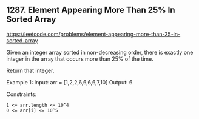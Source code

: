 ## 1287. Element Appearing More Than 25% In Sorted Array

https://leetcode.com/problems/element-appearing-more-than-25-in-sorted-array

Given an integer array sorted in non-decreasing order, there is exactly one integer in the array that occurs more than 25% of the time.

Return that integer.

Example 1:
Input: arr = [1,2,2,6,6,6,6,7,10]
Output: 6

Constraints:

    1 <= arr.length <= 10^4
    0 <= arr[i] <= 10^5
